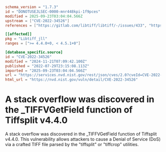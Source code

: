 ```toml
schema_version = "1.7.3"
id = "DONOTUSEJLSEC-0000-mnr448kpi-1f9pces"
modified = 2025-09-23T03:04:04.566Z
upstream = ["CVE-2022-34526"]
references = ["https://gitlab.com/libtiff/libtiff/-/issues/433", "https://gitlab.com/libtiff/libtiff/-/issues/486", "https://lists.debian.org/debian-lts-announce/2023/01/msg00018.html", "https://lists.fedoraproject.org/archives/list/package-announce%40lists.fedoraproject.org/message/FC6LWPAEKYJ57LSHX4SBFMLRMLOZTHIJ/", "https://security.netapp.com/advisory/ntap-20220930-0002/", "https://www.debian.org/security/2023/dsa-5333", "https://gitlab.com/libtiff/libtiff/-/issues/433", "https://gitlab.com/libtiff/libtiff/-/issues/486", "https://lists.debian.org/debian-lts-announce/2023/01/msg00018.html", "https://lists.fedoraproject.org/archives/list/package-announce%40lists.fedoraproject.org/message/FC6LWPAEKYJ57LSHX4SBFMLRMLOZTHIJ/", "https://security.netapp.com/advisory/ntap-20220930-0002/", "https://www.debian.org/security/2023/dsa-5333"]

[[affected]]
pkg = "Libtiff_jll"
ranges = [">= 4.4.0+0, < 4.5.1+0"]

[database_specific.source]
id = "CVE-2022-34526"
modified = "2024-11-21T07:09:42.100Z"
published = "2022-07-29T23:15:08.113Z"
imported = "2025-09-23T03:04:04.566Z"
url = "https://services.nvd.nist.gov/rest/json/cves/2.0?cveId=CVE-2022-34526"
html_url = "https://nvd.nist.gov/vuln/detail/CVE-2022-34526"
```

# A stack overflow was discovered in the _TIFFVGetField function of Tiffsplit v4.4.0

A stack overflow was discovered in the _TIFFVGetField function of Tiffsplit v4.4.0. This vulnerability allows attackers to cause a Denial of Service (DoS) via a crafted TIFF file parsed by the "tiffsplit" or "tiffcrop" utilities.

